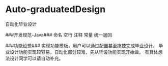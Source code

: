 # Auto-graduatedDesign
自动化毕业设计


###开发规范-Java###
命名
空行
注释
常量
统一返回


###功能设想###
实现功能模板，用户可以通过配置甚至拖拽完成毕业设计。
毕业设计功能实现较容易，自动化部分较难，先从毕设功能实现开始做。
有具体想法设计同学可以请自动补充。
